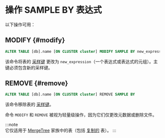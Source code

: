 
# 操作 SAMPLE BY 表达式

以下操作可用：

## MODIFY {#modify}

```sql
ALTER TABLE [db].name [ON CLUSTER cluster] MODIFY SAMPLE BY new_expression
```

该命令将表的 [采样键](../../../engines/table-engines/mergetree-family/mergetree.md) 更改为 `new_expression`（一个表达式或表达式的元组）。主键必须包含新的采样键。

## REMOVE {#remove}

```sql
ALTER TABLE [db].name [ON CLUSTER cluster] REMOVE SAMPLE BY
```

该命令移除表的 [采样键](../../../engines/table-engines/mergetree-family/mergetree.md)。

命令 `MODIFY` 和 `REMOVE` 被视为轻量级操作，因为它们仅更改元数据或删除文件。

:::note    
它仅适用于 [MergeTree](../../../engines/table-engines/mergetree-family/mergetree.md) 家族中的表（包括 [复制的](../../../engines/table-engines/mergetree-family/replication.md) 表）。
:::
